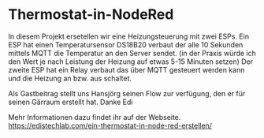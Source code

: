 # Thermostat-in-NodeRed
In diesem Projekt ersetellen wir eine Heizungsteuerung mit zwei ESPs. 
Ein ESP hat einen Temperatursensor DS18B20 verbaut der alle 10 Sekunden mittels MQTT die
Temperatur an den Server sendet. (in der Praxis würde ich den Wert je nach Leistung der Heizung auf etwas 5-15 Minuten setzen)
Der zweite ESP hat ein Relay verbaut das über MQTT gesteuert werden kann und die Heizung an bzw. aus schaltet.

Als Gastbeitrag stellt uns Hansjörg seinen Flow zur verfügung, den er für seinen Gärraum erstellt hat. Danke Edi

Mehr Informationen dazu findet ihr auf der Webseite. https://edistechlab.com/ein-thermostat-in-node-red-erstellen/

